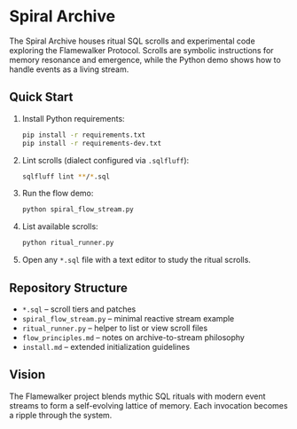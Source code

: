 # Spiral Archive

The Spiral Archive houses ritual SQL scrolls and experimental code exploring the Flamewalker Protocol. Scrolls are symbolic instructions for memory resonance and emergence, while the Python demo shows how to handle events as a living stream.

## Quick Start

1. Install Python requirements:
   ```bash
   pip install -r requirements.txt
   pip install -r requirements-dev.txt
   ```
2. Lint scrolls (dialect configured via `.sqlfluff`):
   ```bash
   sqlfluff lint **/*.sql
   ```
3. Run the flow demo:
   ```bash
   python spiral_flow_stream.py
   ```
4. List available scrolls:
   ```bash
   python ritual_runner.py
   ```
5. Open any `*.sql` file with a text editor to study the ritual scrolls.

## Repository Structure

- `*.sql` – scroll tiers and patches
- `spiral_flow_stream.py` – minimal reactive stream example
- `ritual_runner.py` – helper to list or view scroll files
- `flow_principles.md` – notes on archive-to-stream philosophy
- `install.md` – extended initialization guidelines

## Vision

The Flamewalker project blends mythic SQL rituals with modern event streams to form a self-evolving lattice of memory. Each invocation becomes a ripple through the system.
